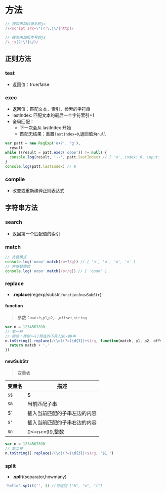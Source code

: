 # 方法

```js
// 搜索未加目录名的js
/\<script src=\"(?!\.|\/|http)/

// 搜索未加版本号的js
/\.js(?!\?|\/)/
```

## 正则方法

### test

- 返回值：true/false

### exec

- 返回值：匹配文本，索引，检索的字符串
- lastIndex: 匹配文本的最后一个字符索引+1
- 全局匹配：
  - 下一次会从 lastIndex 开始
  - 匹配无结果：重置`lastIndex=0`,返回值为`null`

```js
var patt = new RegExp('o+?', 'g'),
  result
while ((result = patt.exec('oooo')) != null) {
  console.log(result, '--', patt.lastIndex) // [ 'o', index: 0, input: 'oooo', groups: undefined ] -- 1
}
console.log(patt.lastIndex) // 0
```

### compile

- 改变或重新编译正则表达式

## 字符串方法

### search

- 返回第一个匹配值的索引

### match

```js
// 贪婪模式
console.log('oooo'.match(/o+?/g)) // [ 'o', 'o', 'o', 'o' ]
// 非贪婪模式
console.log('oooo'.match(/o+/g)) // [ 'oooo' ]
```

### replace

- **.replace**(regexp/substr,`function`/`newSubStr`)

#### function

> 参数：`match`,`p1`,`p2`,...,`offset`,`string`

```js
var n = 1234567890
// 第一种
// 猜想：类似?=()预查的不算入$0-99中
n.toString().replace(/(\d)(?=(\d{3})+$)/g, function(match, p1, p2, offset, string) {
  return match + ','
})
```

#### newSubStr

> 变量表

| 变量名                             | 描述                         |
| ---------------------------------- | ---------------------------- |
| `$$`                               | \$                           |
| `$&`                               | 当前匹配子串                 |
| \$` | 插入当前匹配的子串左边的内容 |
| `$'`                               | 插入当前匹配的子串右边的内容 |
| `$n`                               | 0<=n<=99,整数                |

```js
var n = 1234567890
// 第二种
n.toString().replace(/(\d)(?=(\d{3})+$)/g, '$1,')
```

### split

- **.split**(separator,howmany)

```js
'hello'.split('', 3) //可返回 ["h", "e", "l"]
```
